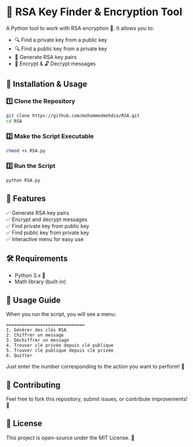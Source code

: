 # 🔐 RSA Key Finder & Encryption Tool

A Python tool to work with RSA encryption 🔑. It allows you to:
- 🔍 Find a private key from a public key
- 🔍 Find a public key from a private key
- 🔢 Generate RSA key pairs
- 🔏 Encrypt & 🔓 Decrypt messages

## 🚀 Installation & Usage

### 1️⃣ Clone the Repository
```bash
git clone https://github.com/mohammedmehdio/RSA.git
cd RSA
```

### 2️⃣ Make the Script Executable
```bash
chmod +x RSA.py
```

### 3️⃣ Run the Script
```bash
python RSA.py
```

## 📌 Features
✅ Generate RSA key pairs  
✅ Encrypt and decrypt messages  
✅ Find private key from public key  
✅ Find public key from private key  
✅ Interactive menu for easy use  

## 🛠️ Requirements
- Python 3.x 🐍
- Math library (built-in)

## 📝 Usage Guide
When you run the script, you will see a menu:
```
==============================
1. Générer des clés RSA
2. Chiffrer un message
3. Déchiffrer un message
4. Trouver clé privée depuis clé publique
5. Trouver clé publique depuis clé privée
6. Quitter
```
Just enter the number corresponding to the action you want to perform! 🔢

## 🤝 Contributing
Feel free to fork this repository, submit issues, or contribute improvements! 🎉

## 📜 License
This project is open-source under the MIT License. 🚀

